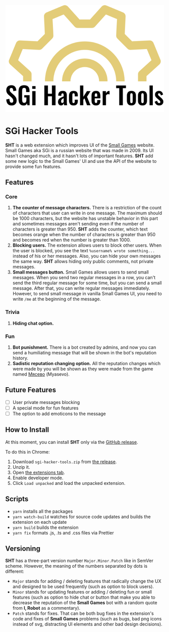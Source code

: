 <img src="docs/logo.svg" />

# SGi Hacker Tools

**SHT** is a web extension which improves UI of the [Small Games](https://small-games.info/) website. Small Games aka SGi is a russian website that was made in 2009. Its UI hasn't changed much, and it hasn't lots of important features. **SHT** add some new logic to the Small Games' UI and use the API of the website to provide some fun features.

## Features

### Core

1. **The counter of message characters.** There is a restriction of the count of characters that user can write in one message. The maximum should be 1000 characters, but the website has unstable behavior in this part and sometimes messages aren't sending even if the number of characters is greater than 950. **SHT** adds the counter, which text becomes orange when the number of characters is greater than 950 and becomes red when the number is greater than 1000. 
2. **Blocking users.** The extension allows users to block other users. When the user is blocked, you see the text `%username% wrote something...` instead of his or her messages. Also, you can hide your own messages the same way. **SHT** allows hiding only public comments, not private messages.
3. **Small messages button.** Small Games allows users to send small messages. When you send two regular messages in a row, you can't send the third regular message for some time, but you can send a small message. After that, you can write regular messages immediately. However, to send small message in vanilla Small Games UI, you need to write `/me` at the beginning of the message.

### Trivia

1. **Hiding chat option.**

### Fun

1. **Bot punishment.** There is a bot created by admins, and now you can send a humiliating message that will be shown in the bot's reputation history.
2. **Sadistic reputation changing option.** All the reputation changes which were made by you will be shown as they were made from the game named [Мясево](https://small-games.info/?go=game&c=4&i=7582) (Myasevo).

## Future Features

- [ ] User private messages blocking
- [ ] A special mode for fun features
- [ ] The option to add emoticons to the message

## How to Install

At this moment, you can install **SHT** only via the [GitHub release](https://github.com/VladislavMaksimov/sgi-hacker-tools/releases/tag/v1.0.0).

To do this in Chrome:
1. Download `sgi-hacker-tools.zip` from [the release](https://github.com/VladislavMaksimov/sgi-hacker-tools/releases/tag/v1.0.0).
2. Unzip it.
3. Open [the extensions tab](chrome://extensions/).
4. Enable developer mode.
5. Click `Load unpacked` and load the unpacked extension.

## Scripts

- `yarn` installs all the packages
- `yarn watch-build` watches for source code updates and builds the extension on each update
- `yarn build` builds the extension
- `yarn fix` formats .js, .ts and .css files via Prettier

## Versioning

**SHT** has a three-part version number `Major.Minor.Patch` like in SemVer scheme. However, the meaning of the numbers separated by dots is different:

- `Major` stands for adding / deleting features that radically change the UX and designed to be used frequently (such as option to block users).
- `Minor` stands for updating features or adding / deleting fun or small features (such as option to hide chat or button that make you able to decrease the reputation of the **Small Games** bot with a random quote from **I, Robot** as a commentary).
- `Patch` stands for fixes. That can be both bug fixes in the extension's code and fixes of **Small Games** problems (such as bugs, bad png icons instead of svg, distracting UI elements and other bad design decisions).
